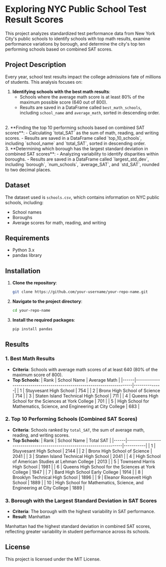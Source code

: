# Exploring NYC Public School Test Result Scores

This project analyzes standardized test performance data from New York City's public schools to identify schools with top math results, examine performance variations by borough, and determine the city's top ten performing schools based on combined SAT scores.

## Project Description

Every year, school test results impact the college admissions fate of millions of students. This analysis focuses on:

1. **Identifying schools with the best math results**:
   - Schools where the average math score is at least 80% of the maximum possible score (640 out of 800).
   - Results are saved in a DataFrame called `best_math_schools`, including `school_name` and `average_math`, sorted in descending order.
<br>
2. **Finding the top 10 performing schools based on combined SAT scores**:
   - Calculating `total_SAT` as the sum of math, reading, and writing scores.
   - Results are saved in a DataFrame called `top_10_schools`, including `school_name` and `total_SAT`, sorted in descending order.
<br>
3. **Determining which borough has the largest standard deviation in combined SAT scores**:
   - Analyzing variability to identify disparities within boroughs.
   - Results are saved in a DataFrame called `largest_std_dev`, including `borough`, `num_schools`, `average_SAT`, and `std_SAT`, rounded to two decimal places.

## Dataset

The dataset used is `schools.csv`, which contains information on NYC public schools, including:

- School names
- Boroughs
- Average scores for math, reading, and writing

## Requirements

- Python 3.x
- pandas library

## Installation

1. **Clone the repository**:

   ```bash
   git clone https://github.com/your-username/your-repo-name.git
   ```

2. **Navigate to the project directory**:

   ```bash
   cd your-repo-name
   ```

3. **Install the required packages**:

   ```bash
   pip install pandas
   ```

## Results

### 1. Best Math Results
- **Criteria**: Schools with average math scores of at least 640 (80% of the maximum score of 800).
- **Top Schools**:
  | Rank | School Name                                                             | Average Math |
  |------|------------------------------------------------------------------------|--------------|
  | 1    | Stuyvesant High School                                                | 754          |
  | 2    | Bronx High School of Science                                          | 714          |
  | 3    | Staten Island Technical High School                                   | 711          |
  | 4    | Queens High School for the Sciences at York College                   | 701          |
  | 5    | High School for Mathematics, Science, and Engineering at City College | 683          |

### 2. Top 10 Performing Schools (Combined SAT Scores)
- **Criteria**: Schools ranked by `total_SAT`, the sum of average math, reading, and writing scores.
- **Top Schools**:
  | Rank | School Name                                                             | Total SAT |
  |------|------------------------------------------------------------------------|-----------|
  | 1    | Stuyvesant High School                                                | 2144      |
  | 2    | Bronx High School of Science                                          | 2041      |
  | 3    | Staten Island Technical High School                                   | 2041      |
  | 4    | High School of American Studies at Lehman College                     | 2013      |
  | 5    | Townsend Harris High School                                           | 1981      |
  | 6    | Queens High School for the Sciences at York College                   | 1947      |
  | 7    | Bard High School Early College                                        | 1914      |
  | 8    | Brooklyn Technical High School                                        | 1896      |
  | 9    | Eleanor Roosevelt High School                                         | 1889      |
  | 10   | High School for Mathematics, Science, and Engineering at City College | 1889      |

### 3. Borough with the Largest Standard Deviation in SAT Scores
- **Criteria**: The borough with the highest variability in SAT performance.
- **Result**: Manhattan

Manhattan had the highest standard deviation in combined SAT scores, reflecting greater variability in student performance across its schools.

## License

This project is licensed under the MIT License.